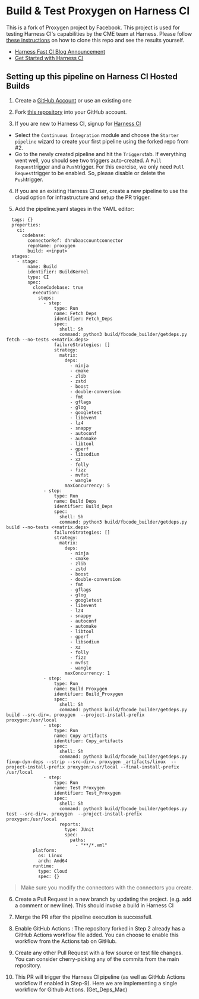 Build & Test Proxygen on Harness CI
=======================================
This is a fork of Proxygen project by Facebook. This project is used for testing Harness CI's capabilities by the CME team at Harness. Please follow [these instructions](https://github.com/harness-community/graphql-js/blob/trunk/.harness/README.md) on how to clone this repo and see the results yourself.


- [Harness Fast CI Blog Announcement](https://harness.io/blog/announcing-speed-enhancements-and-hosted-builds-for-harness-ci)
- [Get Started with Harness CI](https://harness.io/products/continuous-integration)

## Setting up this pipeline on Harness CI Hosted Builds

1. Create a [GitHub Account](https://github.com) or use an existing one

2. Fork [this repository](https://github.com/harness-community/graphql/graphql-js) into your GitHub account. 

3. If you are new to Harness CI, signup for [Harness CI](https://app.harness.io/auth/#/signup)
  * Select the `Continuous Integration` module and choose the `Starter pipeline` wizard to create your first pipeline using the forked repo from #2.
  * Go to the newly created pipeline and hit the `Triggers`tab. If everything went well, you should see two triggers auto-created. A `Pull Request`trigger and a `Push`trigger. For this exercise, we only need `Pull Request`trigger to be enabled. So, please disable or delete the `Push`trigger.

4. If you are an existing Harness CI user, create a new pipeline to use the cloud option for infrastructure and setup the PR trigger.

5. Add the pipeline.yaml stages in the YAML editor:

```
  tags: {}
  properties:
    ci:
      codebase:
        connectorRef: dhrubaaccountconnector
        repoName: proxygen
        build: <+input>
  stages:
    - stage:
        name: Build
        identifier: BuildKernel
        type: CI
        spec:
          cloneCodebase: true
          execution:
            steps:
              - step:
                  type: Run
                  name: Fetch Deps
                  identifier: Fetch_Deps
                  spec:
                    shell: Sh
                    command: python3 build/fbcode_builder/getdeps.py fetch --no-tests <+matrix.deps>
                  failureStrategies: []
                  strategy:
                    matrix:
                      deps:
                        - ninja
                        - cmake
                        - zlib
                        - zstd
                        - boost
                        - double-conversion
                        - fmt
                        - gflags
                        - glog
                        - googletest
                        - libevent
                        - lz4
                        - snappy
                        - autoconf
                        - automake
                        - libtool
                        - gperf
                        - libsodium
                        - xz
                        - folly
                        - fizz
                        - mvfst
                        - wangle
                      maxConcurrency: 5
              - step:
                  type: Run
                  name: Build Deps
                  identifier: Build_Deps
                  spec:
                    shell: Sh
                    command: python3 build/fbcode_builder/getdeps.py build --no-tests <+matrix.deps>
                  failureStrategies: []
                  strategy:
                    matrix:
                      deps:
                        - ninja
                        - cmake
                        - zlib
                        - zstd
                        - boost
                        - double-conversion
                        - fmt
                        - gflags
                        - glog
                        - googletest
                        - libevent
                        - lz4
                        - snappy
                        - autoconf
                        - automake
                        - libtool
                        - gperf
                        - libsodium
                        - xz
                        - folly
                        - fizz
                        - mvfst
                        - wangle
                      maxConcurrency: 1
              - step:
                  type: Run
                  name: Build Proxygen
                  identifier: Build_Proxygen
                  spec:
                    shell: Sh
                    command: python3 build/fbcode_builder/getdeps.py build --src-dir=. proxygen  --project-install-prefix proxygen:/usr/local
              - step:
                  type: Run
                  name: Copy artifacts
                  identifier: Copy_artifacts
                  spec:
                    shell: Sh
                    command: python3 build/fbcode_builder/getdeps.py fixup-dyn-deps --strip --src-dir=. proxygen _artifacts/linux  --project-install-prefix proxygen:/usr/local --final-install-prefix /usr/local
              - step:
                  type: Run
                  name: Test Proxygen
                  identifier: Test_Proxygen
                  spec:
                    shell: Sh
                    command: python3 build/fbcode_builder/getdeps.py test --src-dir=. proxygen  --project-install-prefix proxygen:/usr/local
                    reports:
                      type: JUnit
                      spec:
                        paths:
                          - "**/*.xml"
          platform:
            os: Linux
            arch: Amd64
          runtime:
            type: Cloud
            spec: {}

```
> Make sure you modify the connectors with the connectors you create. 

6. Create a Pull Request in a new branch by updating the project. (e.g. add a comment or new line). This should invoke a build in Harness CI

7. Merge the PR after the pipeline execution is successfull.

8. Enable GitHub Actions : The repository forked in Step 2 already has a GitHub Actions workflow file added. You can choose to enable this workflow from the Actions tab on GitHub.

9. Create any other Pull Request with a few source or test file changes. You can consider cherry-picking any of the commits from the main repository.

10. This PR will trigger the Harness CI pipeline (as well as GitHub Actions workflow if enabled in Step-9). Here we are implementing a single workflow for Github Actions. (Get_Deps_Mac)
